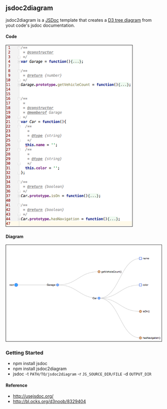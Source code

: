 ## jsdoc2diagram

jsdoc2diagram is a [JSDoc](http://usejsdoc.org/) template that creates a [D3 tree diagram](http://bl.ocks.org/d3noob/8329404) from yout code's jsdoc documentation.

#### Code
<img src="example/code.png" border="1">

#### Diagram
<img src="example/diagram.png" border="1">

### Getting Started

- npm install jsdoc
- npm install jsdoc2diagram
- jsdoc -t `PATH/TO/jsdoc2diagram` -r `JS_SOURCE_DIR/FILE` -d `OUTPUT_DIR`

#### Reference

- http://usejsdoc.org/
- http://bl.ocks.org/d3noob/8329404

